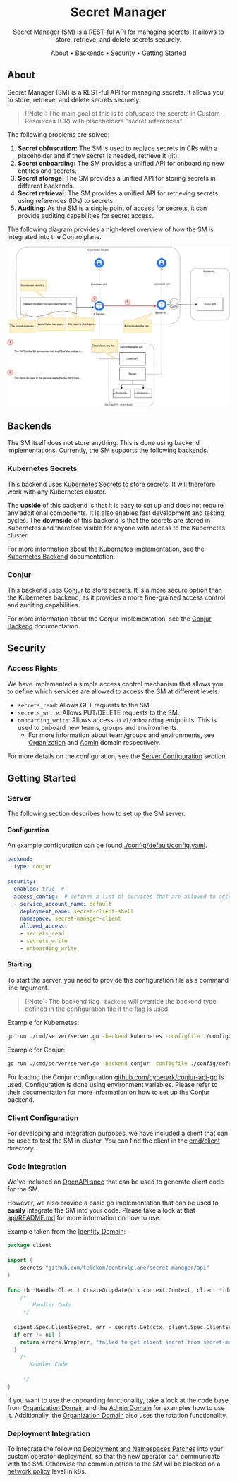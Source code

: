 <!--
Copyright 2025 Deutsche Telekom IT GmbH

SPDX-License-Identifier: Apache-2.0
-->

<p align="center">
  <h1 align="center">Secret Manager</h1>
</p>

<p align="center">
  Secret Manager (SM) is a REST-ful API for managing secrets. It allows to store, retrieve, and delete secrets securely.
</p>

<p align="center">
  <a href="#about">About</a> •
  <a href="#backends">Backends</a> •
  <a href="#security">Security</a> •
  <a href="#getting-started">Getting Started</a>
</p>

## About

Secret Manager (SM) is a REST-ful API for managing secrets. It allows you to store, retrieve, and delete secrets securely. 

> [!Note]: 
> The main goal of this is to obfuscate the secrets in Custom-Resources (CR) with placeholders "secret references".


The following problems are solved:

1. **Secret obfuscation:** The SM is used to replace secrets in CRs with a placeholder and if they secret is needed, retrieve it (jit).
2. **Secret onboarding:** The SM provides a unified API for onboarding new entities and secrets.
3. **Secret storage:** The SM provides a unified API for storing secrets in different backends.
4. **Secret retrieval:** The SM provides a unified API for retrieving secrets using references (IDs) to secrets.
5. **Auditing:** As the SM is a single point of access for secrets, it can provide auditing capabilities for secret access.

The following diagram provides a high-level overview of how the SM is integrated into the Controlplane.

![Architecture Diagram](docs/overview.drawio.svg)


## Backends

The SM itself does not store anything. This is done using backend implementations.
Currently, the SM supports the following backends.

### Kubernetes Secrets

This backend uses [Kubernetes Secrets](https://kubernetes.io/docs/concepts/configuration/secret/) to store secrets. 
It will therefore work with any Kubernetes cluster. 

The **upside** of this backend is that it is easy to set up and does not require any additional components. It is also enables fast development and testing cycles.
The **downside** of this backend is that the secrets are stored in Kubernetes and therefore visible for anyone with access to the Kubernetes cluster.

For more information about the Kubernetes implementation, see the [Kubernetes Backend](./pkg/backend/kubernetes/README.md) documentation.

### Conjur

This backend uses [Conjur](https://www.conjur.org/) to store secrets. 
It is a more secure option than the Kubernetes backend, as it provides a more fine-grained access control and auditing capabilities.

For more information about the Conjur implementation, see the [Conjur Backend](./pkg/backend/conjur/README.md) documentation.

## Security

### Access Rights

We have implemented a simple access control mechanism that allows you to define which services are allowed to access the SM at different levels.

* `secrets_read`: Allows GET requests to the SM.
* `secrets_write`: Allows PUT/DELETE requests to the SM.
* `onboarding_write`: Allows access to `v1/onboarding` endpoints. This is used to onboard new teams, groups and environments.
  * For more information about team/groups and environments, see [Organization](../organization/README.md) and [Admin](../admin/README.md) domain respectively.

For more details on the configuration, see the [Server Configuration](#server-configuration) section.

## Getting Started

### Server

The following section describes how to set up the SM server.

#### Configuration
An example configuration can be found [./config/default/config.yaml](./config/default/config.yaml).

```yaml
backend:
  type: conjur

security:
  enabled: true  # 
  access_config:  # defines a list of services that are allowed to access the SM
  - service_account_name: default
    deployment_name: secret-client-shell
    namespace: secret-manager-client
    allowed_access: 
    - secrets_read
    - secrets_write
    - onboarding_write
```

#### Starting
To start the server, you need to provide the configuration file as a command line argument.

> [!Note]:
> The backend flag `-backend` will override the backend type defined in the configuration file if the flag is used.

Example for Kubernetes:

```bash
go run ./cmd/server/server.go -backend kubernetes -configfile ./config/default/config.yaml
```

Example for Conjur:

```bash
go run ./cmd/server/server.go -backend conjur -configfile ./config/default/config.yaml
```

For loading the Conjur configuration [github.com/cyberark/conjur-api-go](https://github.com/cyberark/conjur-api-go) is used. 
Configuration is done using environment variables. Please refer to their documentation for more information on how to set up the Conjur backend.

### Client Configuration

For developing and integration purposes, we have included a client that can be used to test the SM in cluster.
You can find the client in the [cmd/client](./cmd/client) directory.

### Code Integration
We've included an [OpenAPI spec](./api/openapi.yaml) that can be used to generate client code for the SM.

However, we also provide a basic go implementation that can be used to **easily** integrate the SM into your code.
Please take a look at that [api/README.md](./api/README.md) for more information on how to use. 


Example taken from the [Identity Domain](../identity):

```go
package client

import (
	secrets "github.com/telekom/controlplane/secret-manager/api"
)

func (h *HandlerClient) CreateOrUpdate(ctx context.Context, client *identityv1.Client) (err error) {
	/*
	    Handler Code
	 */

  client.Spec.ClientSecret, err = secrets.Get(ctx, client.Spec.ClientSecret)
  if err != nil {
    return errors.Wrap(err, "failed to get client secret from secret-manager")
  }
    /*
       Handler Code
        
     */
}
```

If you want to use the onboarding functionality, take a look at the code base from [Organization Domain](../organization/README.md) and the [Admin Domain](../admin/README.md) for examples how to use it.
Additionally, the [Organization Domain](../organization/README.md) also uses the rotation functionality.

### Deployment Integration
To integrate the following [Deployment and Namespaces Patches](./config/patches) into your custom operator deployment, so that the new operator can communicate with the SM.
Otherwise the communication to the SM wil be blocked on a [network policy](https://kubernetes.io/docs/concepts/services-networking/network-policies/) level in k8s. 

